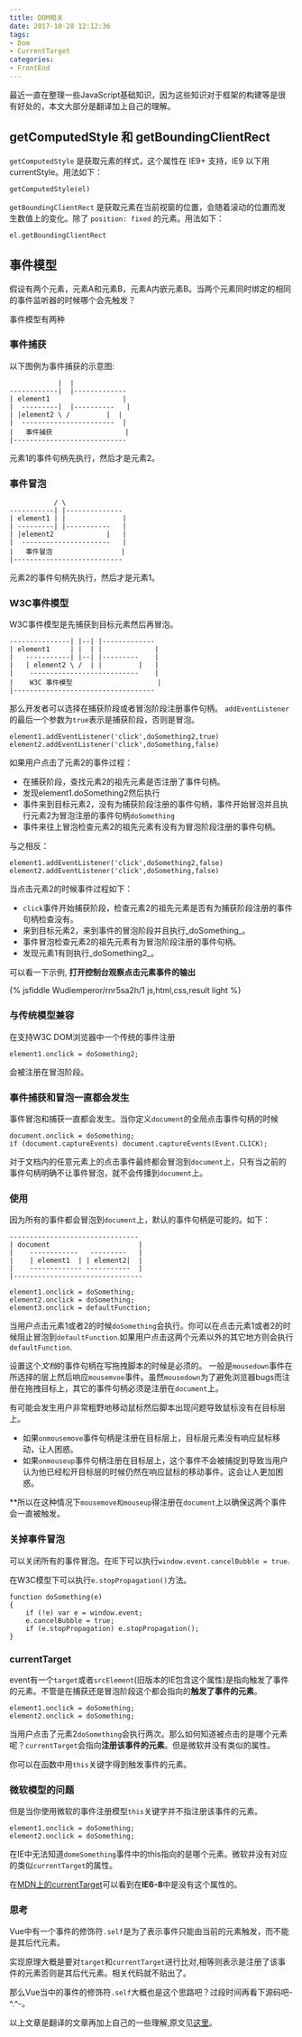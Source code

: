 ```yaml
---
title: DOM相关
date: 2017-10-28 12:12:36
tags:
- Dom
- CurrentTarget
categories:
- FrontEnd
---
```


最近一直在整理一些JavaScript基础知识，因为这些知识对于框架的构建等是很有好处的，本文大部分是翻译加上自己的理解。

## getComputedStyle 和 getBoundingClientRect

`getComputedStyle` 是获取元素的样式，这个属性在 IE9+ 支持，IE9 以下用 currentStyle。用法如下：


```
getComputedStyle(el)
```

`getBoundingClientRect` 是获取元素在当前视窗的位置，会随着滚动的位置而发生数值上的变化。除了 `position: fixed` 的元素。用法如下：

```
el.getBoundingClientRect
```


## 事件模型

假设有两个元素，元素A和元素B，元素A内嵌元素B。当两个元素同时绑定的相同的事件监听器的时候哪个会先触发？

事件模型有两种

### 事件捕获

以下图例为事件捕获的示意图:

```
            |  |
------------|  |-------------
| element1                  |
|  ---------|  |----------   |
| |element2 \ /         |  |
|  -----------------------  |  
|   事件捕获                  |
|----------------------------   

```

元素1的事件句柄先执行，然后才是元素2。

### 事件冒泡

```     
           / \   
-----------| |--------------
| element1 | |              |
| ---------| |-----------   |
| |element2             |   |
|  ----------------------   |
|   事件冒泡                 |
|---------------------------

```

元素2的事件句柄先执行，然后才是元素1。

### W3C事件模型

W3C事件模型是先捕获到目标元素然后再冒泡。

```            | |  / \
---------------| |--| |-------------
| element1     | |  | |             |
|   -----------| |--| |---------    |
|   | element2 \ /  | |         |   |
|    ---------------------------    |
|    W3C 事件模型                     |
|-----------------------------------

```

那么开发者可以选择在捕获阶段或者冒泡阶段注册事件句柄。
`addEventListener`的最后一个参数为`true`表示是捕获阶段，否则是冒泡。

```
element1.addEventListener('click',doSomething2,true)
element2.addEventListener('click',doSomething,false)
```

如果用户点击了元素2的事件过程：

- 在捕获阶段，查找元素2的祖先元素是否注册了事件句柄。
- 发现element1.doSomething2然后执行
- 事件来到目标元素2，没有为捕获阶段注册的事件句柄，事件开始冒泡并且执行元素2为冒泡注册的事件句柄`doSomething`
- 事件来往上冒泡检查元素2的祖先元素有没有为冒泡阶段注册的事件句柄。

与之相反：

```
element1.addEventListener('click',doSomething2,false)
element2.addEventListener('click',doSomething,false)
```

当点击元素2的时候事件过程如下：

- `click`事件开始捕获阶段，检查元素2的祖先元素是否有为捕获阶段注册的事件句柄检查没有。
- 来到目标元素2，来到事件的冒泡阶段并且执行_doSomething_。
- 事件冒泡检查元素2的祖先元素有为冒泡阶段注册的事件句柄。
- 发现元素1有则执行_doSomething2_。

可以看一下示例, **打开控制台观察点击元素事件的输出**

{% jsfiddle Wudiemperor/rnr5sa2h/1 js,html,css,result light %}

### 与传统模型兼容

在支持W3C DOM浏览器中一个传统的事件注册

```
element1.onclick = doSomething2;
```

会被注册在冒泡阶段。

### 事件捕获和冒泡一直都会发生

事件冒泡和捕获一直都会发生。当你定义`document`的全局点击事件句柄的时候

```
document.onclick = doSomething;
if (document.captureEvents) document.captureEvents(Event.CLICK);
```

对于文档内的任意元素上的点击事件最终都会冒泡到`document`上，只有当之前的事件句柄明确不让事件冒泡，就不会传播到`document`上。

### 使用

因为所有的事件都会冒泡到`document`上，默认的事件句柄是可能的。如下：

```
--------------------------------
| document                      |
|    ------------   ---------   |
|    | element1  | | element2|  |
|    ------------- -----------  |
|--------------------------------

element1.onclick = doSomething;
element2.onclick = doSomething;
element3.onclick = defaultFunction;

```

当用户点击元素1或者2的时候`doSomething`会执行。你可以在点击元素1或者2的时候阻止冒泡到`defaultFunction`.如果用户点击这两个元素以外的其它地方则会执行`defaultFunction`.

设置这个*文档*的事件句柄在写拖拽脚本的时候是必须的。
一般是`mousedown`事件在所选择的层上然后响应`mousemvoe`事件。虽然`mousedown`为了避免浏览器bugs而注册在拖拽目标上，其它的事件句柄必须是注册在`document`上。

有可能会发生用户非常粗野地移动鼠标然后脚本出现问题导致鼠标没有在目标层上。

- 如果`onmousemove`事件句柄是注册在目标层上，目标层元素没有响应鼠标移动，让人困惑。
- 如果`onmouseup`事件句柄注册在目标层上，这个事件不会被捕捉到导致当用户认为他已经松开目标层的时候仍然在响应鼠标的移动事件。这会让人更加困惑。

**所以在这种情况下`mousemove和mouseup`得注册在`document`上以确保这两个事件会一直被触发。

### 关掉事件冒泡

可以关闭所有的事件冒泡。在IE下可以执行`window.event.cancelBubble = true`.

在W3C模型下可以执行`e.stopPropagation()`方法。

```
function doSomething(e)
{
	if (!e) var e = window.event;
	e.cancelBubble = true;
	if (e.stopPropagation) e.stopPropagation();
}
```

### currentTarget

event有一个`target`或者`srcElement`(旧版本的IE包含这个属性)是指向触发了事件的元素。不管是在捕获还是冒泡阶段这个都会指向的**触发了事件的元素**。

```
element1.onclick = doSomething;
element2.onclick = doSomething;
```

当用户点击了元素2`doSomething`会执行两次。那么如何知道被点击的是哪个元素呢？`currentTarget`会指向**注册该事件的元素**。但是微软并没有类似的属性。

你可以在函数中用`this`关键字得到触发事件的元素。

### 微软模型的问题

但是当你使用微软的事件注册模型`this`关键字并不指注册该事件的元素。

```
element1.onclick = doSomething;
element2.onclick = doSomething;
```

在IE中无法知道`domeSomething`事件中的this指向的是哪个元素。微软并没有对应的类似`currentTarget`的属性。

在[MDN上的currentTarget](https://developer.mozilla.org/en-US/docs/Web/API/Event/currentTarget)可以看到在**IE6-8**中是没有这个属性的。

### 思考

Vue中有一个事件的修饰符`.self`是为了表示事件只能由当前的元素触发，而不能是其后代元素。

实现原理大概是要对`target`和`currentTarget`进行比对,相等则表示是注册了该事件的元素否则是其后代元素。相关代码就不贴出了。

那么Vue当中的事件的修饰符`.self`大概也是这个思路吧？过段时间再看下源码吧-^.^-。

以上文章是翻译的文章再加上自己的一些理解,原文见[这里](https://www.quirksmode.org/js/events_order.html)。


